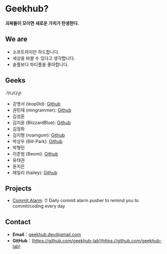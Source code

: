 # Geekhub?

**괴짜들이 모이면 새로운 가치가 탄생한다.**

## We are

* 소프트하지만 하드합니다.
* 세상을 바꿀 수 있다고 생각합니다.
* 솔플보다 파티플을 좋아합니다.

## Geeks

*가나다순*

* 강명서 (leop0ld): [Github](https://github.com/leop0ld)
* 권민재 (mingrammer): [Github](https://github.com/mingrammer)
* 김성훈
* 김지윤 (BlizzardBlue): [Github](https://github.com/BlizzardBlue)
* 김정화
* 김지형 (roamgom): [Github](https://github.com/roamgom)
* 박상우 (Bill-Park): [Github](https://github.com/Bill-Park)
* 박형민
* 이준범 (Beomi): [Github](https://github.com/Beomi)
* 유태권
* 윤지은 
* 헤일리 (hailey): [Github](https://github.com/foxwavez)

## Projects

* [Commit Alarm](https://github.com/geekhub-lab/commit-alarm): :alarm_clock: Daily commit alarm pusher to remind you to commit/coding every day

## Contact

* **Email**：geekhub.dev@gmail.com
* **GitHub**：[https://github.com/geekhub-lab](https://github.com/geekhub-lab)
